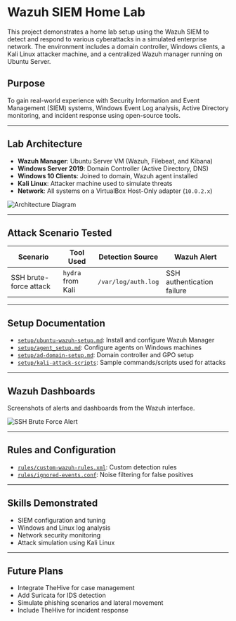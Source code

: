 # Wazuh SIEM Home Lab

This project demonstrates a home lab setup using the Wazuh SIEM to detect and respond to various cyberattacks in a simulated enterprise network. The environment includes a domain controller, Windows clients, a Kali Linux attacker machine, and a centralized Wazuh manager running on Ubuntu Server.

## Purpose

To gain real-world experience with Security Information and Event Management (SIEM) systems, Windows Event Log analysis, Active Directory monitoring, and incident response using open-source tools.

---

## Lab Architecture

- **Wazuh Manager**: Ubuntu Server VM (Wazuh, Filebeat, and Kibana)
- **Windows Server 2019**: Domain Controller (Active Directory, DNS)
- **Windows 10 Clients**: Joined to domain, Wazuh agent installed
- **Kali Linux**: Attacker machine used to simulate threats
- **Network**: All systems on a VirtualBox Host-Only adapter (`10.0.2.x`)

![Architecture Diagram](architecture/network-diagram.png)

---

## Attack Scenario Tested

| Scenario | Tool Used | Detection Source | Wazuh Alert |
|----------|-----------|------------------|-------------|
| SSH brute-force attack | `hydra` from Kali | `/var/log/auth.log` | SSH authentication failure |

---

##  Setup Documentation

- [`setup/ubuntu-wazuh-setup.md`](setup/ubuntu-wazuh-setup.md): Install and configure Wazuh Manager
- [`setup/agent_setup.md`](agent_setup.md): Configure agents on Windows machines
- [`setup/ad-domain-setup.md`](setup/ad-domain-setup.md): Domain controller and GPO setup
- [`setup/kali-attack-scripts`](setup/kali-attack-scripts): Sample commands/scripts used for attacks

---

## Wazuh Dashboards

Screenshots of alerts and dashboards from the Wazuh interface.

![SSH Brute Force Alert](dashboard-screenshots/alert-example-ssh.png)

---

## Rules and Configuration

- [`rules/custom-wazuh-rules.xml`](rules/custom-wazuh-rules.xml): Custom detection rules
- [`rules/ignored-events.conf`](rules/ignored-events.conf): Noise filtering for false positives


---

## Skills Demonstrated

- SIEM configuration and tuning
- Windows and Linux log analysis
- Network security monitoring
- Attack simulation using Kali Linux

---

## Future Plans

- Integrate TheHive for case management
- Add Suricata for IDS detection
- Simulate phishing scenarios and lateral movement
- Include TheHive for incident response
